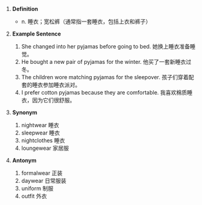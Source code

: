 1. **Definition**
   - n. 睡衣；宽松裤（通常指一套睡衣，包括上衣和裤子）

2. **Example Sentence**
   1. She changed into her pyjamas before going to bed. 她换上睡衣准备睡觉。
   2. He bought a new pair of pyjamas for the winter. 他买了一套新睡衣过冬。
   3. The children wore matching pyjamas for the sleepover. 孩子们穿着配套的睡衣参加睡衣派对。
   4. I prefer cotton pyjamas because they are comfortable. 我喜欢棉质睡衣，因为它们很舒服。

3. **Synonym**
   1. nightwear 睡衣
   2. sleepwear 睡衣
   3. nightclothes 睡衣
   4. loungewear 家居服

4. **Antonym**
   1. formalwear 正装
   2. daywear 日常服装
   3. uniform 制服
   4. outfit 外衣